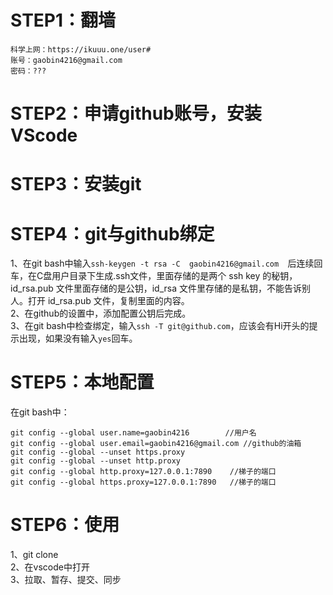 # STEP1：翻墙
    科学上网：https://ikuuu.one/user#
    账号：gaobin4216@gmail.com
    密码：???
# STEP2：申请github账号，安装VScode
# STEP3：安装git
# STEP4：git与github绑定
1、在git bash中输入```ssh-keygen -t rsa -C  gaobin4216@gmail.com  ```后连续回车，在C盘用户目录下生成.ssh文件，里面存储的是两个 ssh key 的秘钥，id_rsa.pub 文件里面存储的是公钥，id_rsa 文件里存储的是私钥，不能告诉别人。打开 id_rsa.pub 文件，复制里面的内容。  
2、在github的设置中，添加配置公钥后完成。   
3、在git bash中检查绑定，输入```ssh -T git@github.com```，应该会有Hi开头的提示出现，如果没有输入```yes```回车。
# STEP5：本地配置
在git bash中：
```
git config --global user.name=gaobin4216        //用户名
git config --global user.email=gaobin4216@gmail.com //github的油箱
git config --global --unset https.proxy
git config --global --unset http.proxy
git config --global http.proxy=127.0.0.1:7890    //梯子的端口
git config --global https.proxy=127.0.0.1:7890   //梯子的端口
```
# STEP6：使用
1、git clone  
2、在vscode中打开  
3、拉取、暂存、提交、同步  